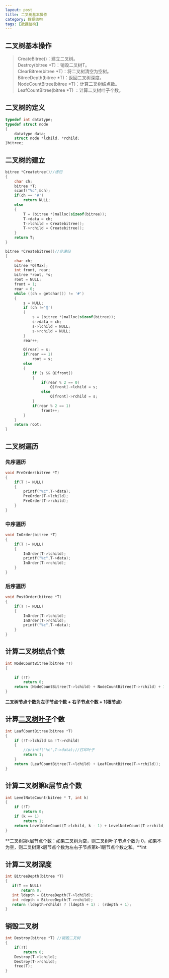 ```yaml
---
layout: post
title: 二叉树基本操作
category: 数据结构
tags: [数据结构]
---
```

## 二叉树基本操作

>CreateBitree()：建立二叉树。  
>Destroy(bitree *T)：销毁二叉树T。      
>ClearBitree(bitree *T)：将二叉树清空为空树。  
>BitreeDepth(bitree *T)：返回二叉树深度。    
>NodeCountBitree(bitree *T)：计算二叉树结点数。  
>LeafCountBitree(bitree *T) ：计算二叉树叶子个数。

## 二叉树的定义
```c
typedef int datatype;
typedef struct node
{
    datatype data;
    struct node *lchild, *rchild;
}bitree;
```
## 二叉树的建立
```c
bitree *Createtree()//递归
{
    char ch;
    bitree *T;
    scanf("%c",&ch);
    if(ch == '#')
        return NULL;
    else
    {
        T = (bitree *)malloc(sizeof(bitree));
        T->data = ch;
        T->lchild = Createbitree();
        T->rchild = Createbitree();
    }
    return T; 
}

bitree *Createbitree()//非递归
{
    char ch;
    bitree *Q[Max];
    int front, rear;
    bitree *root, *s;
    root = NULL;
    front = 1;
    rear = 0;
    while ((ch = getchar()) != '#')
    {
        s = NULL;
        if (ch !='@')
        {
            s = (bitree *)malloc(sizeof(bitree));
            s->data = ch;
            s->lchild = NULL;
            s->rchild = NULL;
        }
        rear++;

        Q[rear] = s;
        if(rear == 1)
            root = s;
        else
        {
            if (s && Q[front])
            {
                if(rear % 2 == 0)
                    Q[front]->lchild = s;
                else 
                    Q[front]->rchild = s;
            }
            if(rear % 2 == 1)
                front++;
        }
    }
    return root;
}
```

## 二叉树遍历

### **先序遍历**
```c
void PreOrder(bitree *T)
{
    if(T != NULL)
    {
        printf("%c",T->data);
        PreOrder(T->lchild);
        PreOrder(T->rchild);
    }
}
```

### **中序遍历**
```c
void InOrder(bitree *T)
{
    if(T != NULL)
    {
        InOrder(T->lchild);
        printf("%c",T->data);
        InOrder(T->rchild);
    }
}
```

### **后序遍历**
```c
void PostOrder(bitree *T)
{
    if(T != NULL)
    {
        InOrder(T->lchild);
        InOrder(T->rchild);
        printf("%c",T->data);
    }
}
```
## 计算二叉树结点个数
```c
int NodeCountBitree(bitree *T) 
{
    
    if (!T) 
        return 0;
    return (NodeCountBitree(T->lchild) + NodeCountBitree(T->rchild) + 1);
}
```
**二叉树节点个数为左子节点个数 + 右子节点个数 + 1(根节点)**

## 计算[二叉树叶子](https://baike.baidu.com/item/%E5%8F%B6%E5%AD%90%E7%BB%93%E7%82%B9/3620239?fr=aladdin)个数
```c
int LeafCountBitree(bitree *T) 
{
    if (!T->lchild && !T->rchild)
    {
        //printf("%c",T->data);//打印叶子
        return 1;
    }
    return (LeafCountBitree(T->lchild) + LeafCountBitree(T->rchild));
}
```
## 计算二叉树第k层节点个数
```c
int LevelNoteCount(bitree * T, int k)
{
    if (!T)
        return 0;
    if (k == 1)
        return 1;
    return LevelNoteCount(T->lchild, k - 1) + LevelNoteCount(T->rchild, k - 1);
}
```
 **二叉树第k层节点个数：如果二叉树为空，则二叉树叶子节点个数为 0，如果不为空，则二叉树第k层节点个数为左右子节点第k-1层节点个数之和。**int 
 ## 计算二叉树深度
 ```c
int BitreeDepth(bitree *T)
{
    if(T == NULL)
        return 0;
    int ldepth = BitreeDepth(T->lchild);
    int rdepth = BitreeDepth(T->rchild);
    return (ldepth>rchild) ? (ldepth + 1) : (rdepth + 1);
}
```
## 销毁二叉树
```c
int Destroy(bitree *T) //销毁二叉树
{
    if(!T) 
        return 0;
    Destroy(T->lchild);
    Destroy(T->rchild);
    free(T);
}
```